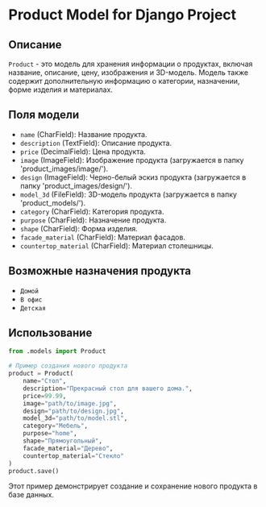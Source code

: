# Product Model for Django Project

## Описание

`Product` - это модель для хранения информации о продуктах, включая название, описание, цену, изображения и 3D-модель. Модель также содержит дополнительную информацию о категории, назначении, форме изделия и материалах.

## Поля модели

- `name` (CharField): Название продукта.
- `description` (TextField): Описание продукта.
- `price` (DecimalField): Цена продукта.
- `image` (ImageField): Изображение продукта (загружается в папку 'product_images/image/').
- `design` (ImageField): Черно-белый эскиз продукта (загружается в папку 'product_images/design/').
- `model_3d` (FileField): 3D-модель продукта (загружается в папку 'product_models/').
- `category` (CharField): Категория продукта.
- `purpose` (CharField): Назначение продукта.
- `shape` (CharField): Форма изделия.
- `facade_material` (CharField): Материал фасадов.
- `countertop_material` (CharField): Материал столешницы.

## Возможные назначения продукта

- `Домой`
- `В офис`
- `Детская`

## Использование

```python
from .models import Product

# Пример создания нового продукта
product = Product(
    name="Стол",
    description="Прекрасный стол для вашего дома.",
    price=99.99,
    image="path/to/image.jpg",
    design="path/to/design.jpg",
    model_3d="path/to/model.stl",
    category="Мебель",
    purpose="home",
    shape="Прямоугольный",
    facade_material="Дерево",
    countertop_material="Стекло"
)
product.save()
```

Этот пример демонстрирует создание и сохранение нового продукта в базе данных.